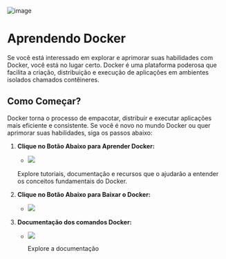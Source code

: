 
![image](https://github.com/GuilhermeNobrega/Senado/assets/100214869/a2982a1e-1e5a-48b2-ac2e-861d744151ca)
<br>
# Aprendendo Docker

Se você está interessado em explorar e aprimorar suas habilidades com Docker, você está no lugar certo. Docker é uma plataforma poderosa que facilita a criação, distribuição e execução de aplicações em ambientes isolados chamados contêineres.

## Como Começar?

Docker torna o processo de empacotar, distribuir e executar aplicações mais eficiente e consistente. Se você é novo no mundo Docker ou quer aprimorar suas habilidades, siga os passos abaixo:

1. **Clique no Botão Abaixo para Aprender Docker:**
   - [![](https://img.shields.io/badge/AprenderDocker-blue.svg)](https://learndocker.online/courses/)
   
   Explore tutoriais, documentação e recursos que o ajudarão a entender os conceitos fundamentais do Docker.

2. **Clique no Botão Abaixo para Baixar o Docker:**
   - [![](https://img.shields.io/badge/InstallDocker-black.svg)](https://docs.docker.com/desktop/install/windows-install/)

3. **Documentação dos comandos Docker:**
   - [![](https://img.shields.io/badge/Commands-red.svg)](https://docs.docker.com/engine/reference/commandline/container_ls/)
  
     Explore a documentação 
